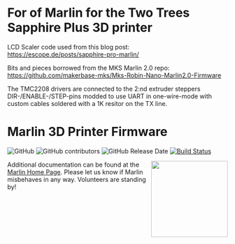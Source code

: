 # For of Marlin for the Two Trees Sapphire Plus 3D printer

LCD Scaler code used from this blog post:  https://escope.de/posts/sapphire-pro-marlin/

Bits and pieces borrowed from the MKS Marlin 2.0 repo: https://github.com/makerbase-mks/Mks-Robin-Nano-Marlin2.0-Firmware

The TMC2208 drivers are connected to the 2:nd extruder steppers DIR-/ENABLE-/STEP-pins modded to use UART in one-wire-mode with custom cables soldered with a 1K resitor on the TX line.

# Marlin 3D Printer Firmware

![GitHub](https://img.shields.io/github/license/marlinfirmware/marlin.svg)
![GitHub contributors](https://img.shields.io/github/contributors/marlinfirmware/marlin.svg)
![GitHub Release Date](https://img.shields.io/github/release-date/marlinfirmware/marlin.svg)
[![Build Status](https://github.com/MarlinFirmware/Marlin/workflows/CI/badge.svg?branch=bugfix-2.0.x)](https://github.com/MarlinFirmware/Marlin/actions)

<img align="right" width=175 src="buildroot/share/pixmaps/logo/marlin-250.png" />

Additional documentation can be found at the [Marlin Home Page](http://marlinfw.org/).
Please let us know if Marlin misbehaves in any way. Volunteers are standing by!

